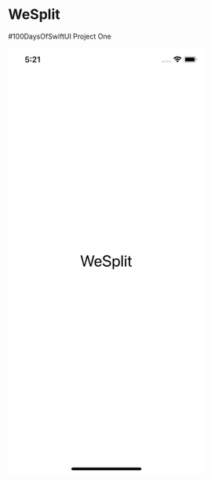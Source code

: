 # WeSplit
#100DaysOfSwiftUI Project One 

<img src="https://github.com/1Soyebo/WeSplit/blob/master/images/image1.png" width="400"/>
